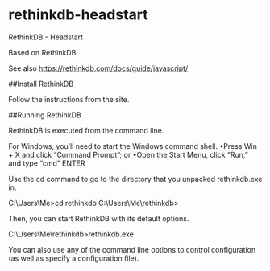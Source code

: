 # rethinkdb-headstart
RethinkDB - Headstart

Based on RethinkDB

See also https://rethinkdb.com/docs/guide/javascript/

##Install RethinkDB 

Follow the instructions from the site.

##Running RethinkDB

RethinkDB is executed from the command line. 

For Windows, you’ll need to start the Windows command shell.
•Press Win + X and click “Command Prompt”; or
•Open the Start Menu, click “Run,” and type “cmd” ENTER

Use the cd command to go to the directory that you unpacked rethinkdb.exe in.

C:\Users\Me\>cd rethinkdb
C:\Users\Me\rethinkdb\>

Then, you can start RethinkDB with its default options.

C:\Users\Me\rethinkdb\>rethinkdb.exe

You can also use any of the command line options to control configuration (as well as specify a configuration file).
